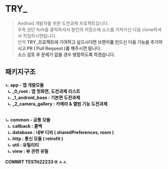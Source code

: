 # TRY_

>Android 개발자를 위한 도전과제 프로젝트입니다. <BR>
>우측 상단 fork를 클릭하셔서 본인의 저장소에 소스를 가져가신 다음 clone하셔서 작업하시면됩니다.<BR>
>만약 <b>TRY_프로젝트<b>에 기여하고 싶으시다면 브랜치를 만드신 다음 기능을 추가하시고 PR ( Pull Request )를 해주시면 됩니다.<br>
>소스 검토 후 문제가 없을 경우 병합하도록 하겠습니다.

## 패키지구조
ㄴ app - 앱 개발모듈<BR>
  &nbsp;&nbsp;ㄴ _0_root : 앱 첫화면, 도전과제 리스트<BR>
  &nbsp;&nbsp;ㄴ _1_android_base : 기본편 도전과제<BR>
  &nbsp;&nbsp;ㄴ _2_camera_gallery : 카메라 & 앨범 기능 도전과제<BR><BR>
  
ㄴ common - 공통 모듈<BR>
  &nbsp;&nbsp;ㄴ callback : 콜백<BR>
  &nbsp;&nbsp;ㄴ database : 내부 디비 ( sharedPreferences, room )<BR>
  &nbsp;&nbsp;ㄴ http : 통신 모듈 ( retrofit )<BR>
  &nbsp;&nbsp;ㄴ util : 유틸리티<BR>
  &nbsp;&nbsp;ㄴ view : 뷰 관련 유틸<BR>

  COMMIT TESTtt22233
tt
ㅅㅅ
